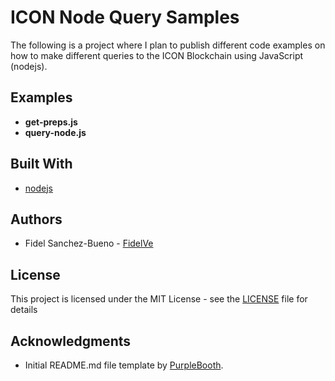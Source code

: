 # ICON Node Query Samples

The following is a project where I plan to publish different code examples on how to make different queries to the ICON Blockchain using JavaScript (nodejs).


## Examples

* **get-preps.js**
* **query-node.js**

## Built With

* [nodejs](https://nodejs.org/en/)

## Authors

* Fidel Sanchez-Bueno - [FidelVe](https://github.com/FidelVe)

## License

This project is licensed under the MIT License - see the [LICENSE](LICENSE) file for details

## Acknowledgments

* Initial README.md file template by [PurpleBooth](https://gist.github.com/PurpleBooth/109311bb0361f32d87a2).
